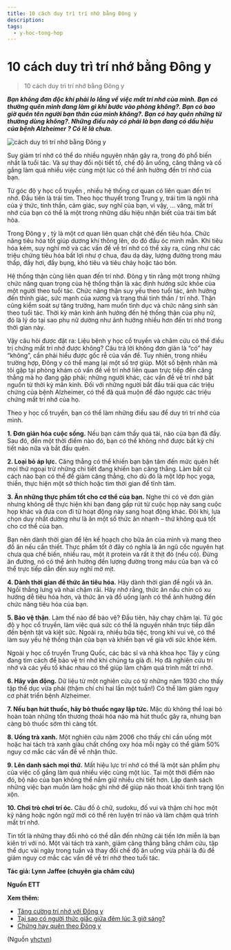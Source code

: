 ```yaml
---
title: 10 cách duy trì trí nhớ bằng Đông y
description: 
tags:
  - y-hoc-tong-hop
---
```


# 10 cách duy trì trí nhớ bằng Đông y 

> 10 cách duy trì trí nhớ bằng Đông y

***Bạn không đơn độc khi phải lo lắng về việc mất trí nhớ của mình. Bạn có thường quên mình đang làm gì khi bước vào phòng không?. Bạn có bao giờ quên tên người bạn thân của mình không?. Bạn có hay quên những từ thường dùng không?. Những điều này có phải là bạn đang có dấu hiệu của bệnh Alzheimer ? Có lẽ là chưa.***

![cách duy trì trí nhớ bằng Đông y](/imgs/yhctvn/cach-duy-tri-tri-nho-bang-Dong-y-300x169.jpg)  

Suy giảm trí nhớ có thể do nhiều nguyên nhân gây ra, trong đó phổ biến nhất là tuổi tác. Và sự thay đổi nội tiết tố, chế độ ăn uống, căng thẳng và cố gắng làm quá nhiều việc cùng một lúc có thể ảnh hưởng đến trí nhớ của bạn.  

Từ góc độ y học cổ truyền , nhiều hệ thống cơ quan có liên quan đến trí nhớ. Đầu tiên là trái tim. Theo học thuyết trong Trung y, trái tim là ngôi nhà của ý thức, tinh thần, cảm giác, suy nghĩ của bạn, vì vậy, … vâng, mất trí nhớ của bạn có thể là một trong những dấu hiệu nhận biết của trái tim bất hòa.

Trong Đông y , tỳ là một cơ quan liên quan chặt chẽ đến tiêu hóa. Chức năng tiêu hóa tốt giúp dương khí thông lên, do đó đầu óc minh mẫn. Khi tiêu hóa kém, suy nghĩ mờ và các vấn đề về trí nhớ có thể xảy ra, cũng như các triệu chứng tiêu hóa bất lợi như ợ chua, đau dạ dày, lượng đường trong máu thấp, đầy hơi, đầy bụng, khó tiêu và tiêu chảy hoặc táo bón.

Hệ thống thận cũng liên quan đến trí nhớ. Đông y tin rằng một trong những chức năng quan trọng của hệ thống thận là xác định hướng sức khỏe của một người theo tuổi tác. Chức năng thận suy yếu theo tuổi tác, ảnh hưởng đến thính giác, sức mạnh của xương và trạng thái tinh thần / trí nhớ. Thận cũng kiểm soát sự tăng trưởng, ham muốn tình dục và chức năng sinh sản theo tuổi tác. Thời kỳ mãn kinh ảnh hưởng đến hệ thống thận của phụ nữ, đó là lý do tại sao phụ nữ dường như ảnh hưởng nhiều hơn đến trí nhớ trong thời gian này.

Vậy câu hỏi được đặt ra: Liệu bệnh y học cổ truyền và châm cứu có thể điều trị chứng mất trí nhớ được không? Câu trả lời không đơn giản là “có” hay “không”, cần phải hiểu được gốc rễ của vấn đề. Tuy nhiên, trong nhiều trường hợp, Đông y có thể mang lại một số trợ giúp. Một số bệnh nhân mà tôi gặp tại phòng khám có vấn đề về trí nhớ liên quan trực tiếp đến căng thẳng mà họ đang gặp phải; những người khác, các vấn đề về trí nhớ bắt nguồn từ thời kỳ mãn kinh. Đối với những người bắt đầu trải qua các triệu chứng của bệnh Alzheimer, có thể đã quá muộn để đảo ngược các triệu chứng mất trí nhớ của họ.

Theo y học cổ truyền, bạn có thể làm những điều sau để duy trì trí nhớ của mình.

**1. Đơn giản hóa cuộc sống.** Nếu bạn cảm thấy quá tải, não của bạn đã đầy. Sau đó, đến một thời điểm nào đó, bạn có thể không nhớ được bất kỳ chi tiết nào nữa và bắt đầu quên.

**2. Loại bỏ áp lực.** Căng thẳng có thể khiến bạn bận tâm đến mức quên hết mọi thứ ngoại trừ những chi tiết đang khiến bạn căng thẳng. Làm bất cứ cách nào bạn có thể để giảm căng thẳng, cho dù đó là một lớp học yoga, thiền, thực hiện một sở thích hoặc tìm thời gian để tĩnh tâm.

**3. Ăn những thực phẩm tốt cho cơ thể của bạn.** Nghe thì có vẻ đơn giản nhưng không dễ thực hiện khi bạn đang gấp rút từ cuộc họp này sang cuộc họp khác và đưa con đi từ hoạt động này sang hoạt động khác. Đôi khi, lựa chọn duy nhất dường như là ăn một số thức ăn nhanh – thứ không quá tốt cho cơ thể của bạn.  

Bạn nên dành thời gian để lên kế hoạch cho bữa ăn của mình và mang theo đồ ăn nếu cần thiết. Thực phẩm tốt ở đây có nghĩa là ăn ngũ cốc nguyên hạt chưa qua chế biến, nhiều rau, một ít protein và rất ít thịt đỏ (nếu có). Đừng ăn đường, nó có thể ảnh hưởng đến lượng đường trong máu của bạn và có thể trực tiếp dẫn đến suy nghĩ mờ mịt.

**4. Dành thời gian để thức ăn tiêu hóa.** Hãy dành thời gian để ngồi và ăn. Ngồi thẳng lưng và nhai chậm rãi. Hãy nhớ rằng, thức ăn nấu chín có xu hướng dễ tiêu hóa hơn, và thức ăn và đồ uống lạnh có thể ảnh hưởng đến chức năng tiêu hóa của bạn.

**5. Bảo vệ thận**. Làm thế nào để bảo vệ? Đầu tiên, hãy chạy chậm lại. Từ góc độ y học cổ truyền, làm việc quá sức có thể là nguyên nhân trực tiếp dẫn đến bệnh tật và kiệt sức. Ngoài ra, nhiều bữa tiệc, trong khi vui vẻ, có thể làm suy yếu hệ thống thận của bạn và khiến bạn về già với sức khỏe kém.  

Ngoài y học cổ truyền Trung Quốc, các bác sĩ và nhà khoa học Tây y cũng đang tìm cách để bảo vệ trí nhớ khi chúng ta già đi. Họ đã nghiên cứu trí nhớ và các yếu tố khác nhau có thể giúp làm chậm quá trình mất trí nhớ.

**6. Hãy vận động.** Dữ liệu từ một nghiên cứu có từ những năm 1930 cho thấy tập thể dục vừa phải (thậm chí chỉ hai lần một tuần!) Có thể làm giảm nguy cơ phát triển bệnh Alzheimer.

**7. Nếu bạn hút thuốc, hãy bỏ thuốc ngay lập tức.** Mặc dù không thể loại bỏ hoàn toàn những tổn thương thoái hóa não mà hút thuốc gây ra, nhưng bạn càng bỏ thuốc sớm thì càng tốt.

**8. Uống trà xanh.** Một nghiên cứu năm 2006 cho thấy chỉ cần uống một hoặc hai tách trà xanh giàu chất chống oxy hóa mỗi ngày có thể giảm 50% nguy cơ mắc các vấn đề về nhận thức.

**9. Lên danh sách mọi thứ.** Mất hiệu lực trí nhớ có thể là một sản phẩm phụ của việc cố gắng làm quá nhiều việc cùng một lúc. Tại một thời điểm nào đó, bộ não của bạn không thể nắm giữ nhiều chi tiết hơn. Lập danh sách những việc bạn muốn làm hoặc ghi nhớ để giúp não thoát khỏi tình trạng lộn xộn.

**10. Chơi trò chơi trí óc.** Câu đố ô chữ, sudoku, đố vui và thậm chí học một kỹ năng hoặc ngôn ngữ mới có thể rèn luyện trí não và làm chậm quá trình mất trí nhớ.  

Tin tốt là những thay đổi nhỏ có thể dẫn đến những cải tiến lớn miễn là bạn kiên trì với nó. Một vài tách trà xanh, giảm căng thẳng bằng châm cứu, tập thể dục vài ngày trong tuần và thay đổi chế độ ăn uống vừa phải là đủ để giảm nguy cơ mắc các vấn đề về trí nhớ theo tuổi tác.

**Tác giả: Lynn Jaffee (chuyên gia châm cứu)**

**Nguồn ETT**

**Xem thêm:**

* [Tăng cường trí nhớ với Đông y](/yhctvn/tang-cuong-tri-nho-voi-dong-y)
* [Tại sao có người thức giấc giữa đêm lúc 3 giờ sáng?](/yhctvn/tai-sao-co-nguoi-thuc-giac-giua-dem-luc-3-gio-sang)
* [Chứng hay quên theo Đông y](/yhctvn/chung-hay-quen-theo-dong-y)

(Nguồn <a href="https://yhctvn.com/10-cach-duy-tri-tri-nho-bang-dong-y/" target="_blank">yhctvn</a>)
